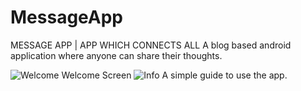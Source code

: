 # MessageApp
MESSAGE APP | APP WHICH CONNECTS ALL
A blog based android application where anyone can share their thoughts.

![Welcome](https://user-images.githubusercontent.com/60037249/94257100-6aa2be00-ff48-11ea-8596-25d55da67891.jpeg)
Welcome Screen
![Info](https://user-images.githubusercontent.com/60037249/94257380-d71dbd00-ff48-11ea-8913-b077d4475dc3.jpeg)
A simple guide to use the app.

